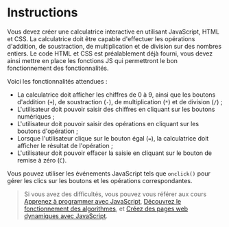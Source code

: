 # Instructions

Vous devez créer une calculatrice interactive en utilisant JavaScript, HTML et CSS. La calculatrice doit être capable d'effectuer les opérations d'addition, de soustraction, de multiplication et de division sur des nombres entiers. Le code HTML et CSS est préalablement déjà fourni, vous devez ainsi mettre en place les fonctions JS qui permettront le bon fonctionnement des fonctionnalités.

Voici les fonctionnalités attendues :

- La calculatrice doit afficher les chiffres de 0 à 9, ainsi que les boutons d'addition (`+`), de soustraction (`-`), de multiplication (`*`) et de division (`/`) ;
- L'utilisateur doit pouvoir saisir des chiffres en cliquant sur les boutons numériques ;
- L'utilisateur doit pouvoir saisir des opérations en cliquant sur les boutons d'opération ;
- Lorsque l'utilisateur clique sur le bouton égal (`=`), la calculatrice doit afficher le résultat de l'opération ;
- L'utilisateur doit pouvoir effacer la saisie en cliquant sur le bouton de remise à zéro (`C`).

Vous pouvez utiliser les événements JavaScript tels que `onclick()` pour gérer les clics sur les boutons et les opérations correspondantes.

> Si vous avez des difficultés, vous pouvez vous référer aux cours [Apprenez à programmer avec JavaScript](https://openclassrooms.com/fr/courses/7696886-apprenez-a-programmer-avec-javascript), [Découvrez le fonctionnement des algorithmes](https://openclassrooms.com/fr/courses/7527306-decouvrez-le-fonctionnement-des-algorithmes), et [Créez des pages web dynamiques avec JavaScript](https://openclassrooms.com/fr/courses/7697016-creez-des-pages-web-dynamiques-avec-javascript).
